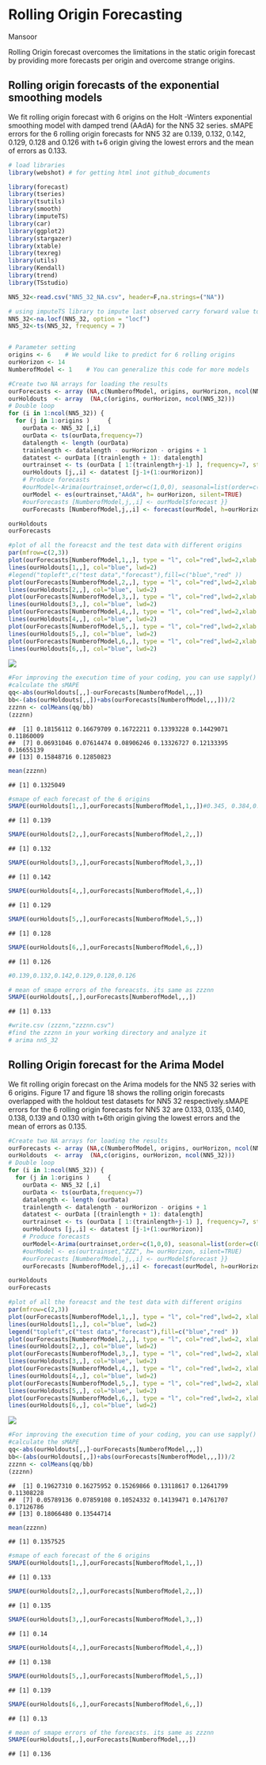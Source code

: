 Rolling Origin Forecasting
================
Mansoor

Rolling Origin forecast overcomes the limitations in the static origin forecast by providing more forecasts per origin and overcome strange origins.

Rolling origin forecasts of the exponential smoothing models
------------------------------------------------------------

We fit rolling origin forecast with 6 origins on the Holt -Winters exponential smoothing model with damped trend (AAdA) for the NN5 32 series. sMAPE errors for the 6 rolling origin forecasts for NN5 32 are 0.139, 0.132, 0.142, 0.129, 0.128 and 0.126 with t+6 origin giving the lowest errors and the mean of errors as 0.133.

``` r
# load libraries
library(webshot) # for getting html inot github_documents

library(forecast)
library(tseries)
library(tsutils)
library(smooth)
library(imputeTS)
library(car)
library(ggplot2)
library(stargazer)
library(xtable)
library(texreg)
library(utils)
library(Kendall)
library(trend)
library(TSstudio)

NN5_32<-read.csv("NN5_32_NA.csv", header=F,na.strings=("NA"))  

# using imputeTS library to impute last observed carry forward value to replace NA
NN5_32<-na.locf(NN5_32, option = "locf")
NN5_32<-ts(NN5_32, frequency = 7)


# Parameter setting
origins <- 6    # We would like to predict for 6 rolling origins
ourHorizon <- 14
NumberofModel <- 1    # You can generalize this code for more models

#Create two NA arrays for loading the results
ourForecasts <- array (NA,c(NumberofModel, origins, ourHorizon, ncol(NN5_32)))
ourHoldouts  <- array  (NA,c(origins, ourHorizon, ncol(NN5_32)))
# Double loop
for (i in 1:ncol(NN5_32)) {
  for (j in 1:origins )     {
    ourData <- NN5_32 [,i]
    ourData <- ts(ourData,frequency=7)
    datalength <- length (ourData)
    trainlength <- datalength - ourHorizon - origins + 1
    datatest <- ourData [(trainlength + 1): datalength]
    ourtrainset <- ts (ourData [ 1:(trainlength+j-1) ], frequency=7, start=start(ourData))
    ourHoldouts [j,,i] <- datatest [j-1+(1:ourHorizon)]
    # Produce forecasts
    #ourModel<-Arima(ourtrainset,order=c(1,0,0), seasonal=list(order=c(0,1,2)))
    ourModel <- es(ourtrainset,"AAdA", h= ourHorizon, silent=TRUE)
    #ourForecasts [NumberofModel,j,,i] <- ourModel$forecast }}
    ourForecasts [NumberofModel,j,,i] <- forecast(ourModel, h=ourHorizon)$mean }}

ourHoldouts
ourForecasts
```

``` r
#plot of all the foreacst and the test data with different origins
par(mfrow=c(2,3))
plot(ourForecasts[NumberofModel,1,,], type = "l", col="red",lwd=2,xlab = "Time in days")
lines(ourHoldouts[1,,], col="blue", lwd=2)
#legend("topleft",c("test data","forecast"),fill=c("blue","red" ))
plot(ourForecasts[NumberofModel,2,,], type = "l", col="red",lwd=2,xlab = "Time in days")
lines(ourHoldouts[2,,], col="blue", lwd=2)
plot(ourForecasts[NumberofModel,3,,], type = "l", col="red",lwd=2,xlab = "Time in days")
lines(ourHoldouts[3,,], col="blue", lwd=2)
plot(ourForecasts[NumberofModel,4,,], type = "l", col="red",lwd=2,xlab = "Time in days")
lines(ourHoldouts[4,,], col="blue", lwd=2)
plot(ourForecasts[NumberofModel,5,,], type = "l", col="red",lwd=2,xlab = "Time in days")
lines(ourHoldouts[5,,], col="blue", lwd=2)
plot(ourForecasts[NumberofModel,6,,], type = "l", col="red",lwd=2,xlab = "Time in days")
lines(ourHoldouts[6,,], col="blue", lwd=2)
```

![](Rolling_origin_forecasting_files/figure-markdown_github/unnamed-chunk-2-1.png)

``` r
#For improving the execution time of your coding, you can use sapply() function in R
#calculate the sMAPE
qq<-abs(ourHoldouts[,,]-ourForecasts[NumberofModel,,,])
bb<-(abs(ourHoldouts[,,])+abs(ourForecasts[NumberofModel,,,]))/2
zzznn <- colMeans(qq/bb)
(zzznn)
```

    ##  [1] 0.18156112 0.16679709 0.16722211 0.13393228 0.14429071 0.11860009
    ##  [7] 0.06931046 0.07614474 0.08906246 0.13326727 0.12133395 0.16655139
    ## [13] 0.15848716 0.12850823

``` r
mean(zzznn)
```

    ## [1] 0.1325049

``` r
#smape of each forecast of the 6 origins
SMAPE(ourHoldouts[1,,],ourForecasts[NumberofModel,1,,])#0.345, 0.384,0.388, 0.358, 0.418, 0.405
```

    ## [1] 0.139

``` r
SMAPE(ourHoldouts[2,,],ourForecasts[NumberofModel,2,,])
```

    ## [1] 0.132

``` r
SMAPE(ourHoldouts[3,,],ourForecasts[NumberofModel,3,,])
```

    ## [1] 0.142

``` r
SMAPE(ourHoldouts[4,,],ourForecasts[NumberofModel,4,,])
```

    ## [1] 0.129

``` r
SMAPE(ourHoldouts[5,,],ourForecasts[NumberofModel,5,,])
```

    ## [1] 0.128

``` r
SMAPE(ourHoldouts[6,,],ourForecasts[NumberofModel,6,,])
```

    ## [1] 0.126

``` r
#0.139,0.132,0.142,0.129,0.128,0.126
```

``` r
# mean of smape errors of the foreacsts. its same as zzznn
SMAPE(ourHoldouts[,,],ourForecasts[NumberofModel,,,])
```

    ## [1] 0.133

``` r
#write.csv (zzznn,"zzznn.csv")
#find the zzznn in your working directory and analyze it
# arima nn5_32
```

Rolling Origin forecast for the Arima Model
-------------------------------------------

We fit rolling origin forecast on the Arima models for the NN5 32 series with 6 origins. Figure 17 and figure 18 shows the rolling origin forecasts overlapped with the holdout test datasets for NN5 32 respectively.sMAPE errors for the 6 rolling origin forecasts for NN5 32 are 0.133, 0.135, 0.140, 0.138, 0.139 and 0.130 with t+6th origin giving the lowest errors and the mean of errors as 0.135.

``` r
#Create two NA arrays for loading the results
ourForecasts <- array (NA,c(NumberofModel, origins, ourHorizon, ncol(NN5_32)))
ourHoldouts  <- array  (NA,c(origins, ourHorizon, ncol(NN5_32)))
# Double loop
for (i in 1:ncol(NN5_32)) {
  for (j in 1:origins )     {
    ourData <- NN5_32 [,i]
    ourData <- ts(ourData,frequency=7)
    datalength <- length (ourData)
    trainlength <- datalength - ourHorizon - origins + 1
    datatest <- ourData [(trainlength + 1): datalength]
    ourtrainset <- ts (ourData [ 1:(trainlength+j-1) ], frequency=7, start=start(ourData))
    ourHoldouts [j,,i] <- datatest [j-1+(1:ourHorizon)]
    # Produce forecasts
    ourModel<-Arima(ourtrainset,order=c(1,0,0), seasonal=list(order=c(0,1,2)))
    #ourModel <- es(ourtrainset,"ZZZ", h= ourHorizon, silent=TRUE)
    #ourForecasts [NumberofModel,j,,i] <- ourModel$forecast }}
    ourForecasts [NumberofModel,j,,i] <- forecast(ourModel, h=ourHorizon)$mean }}

ourHoldouts
ourForecasts
```

``` r
#plot of all the foreacst and the test data with different origins
par(mfrow=c(2,3))
plot(ourForecasts[NumberofModel,1,,], type = "l", col="red",lwd=2, xlab = "Time in days")
lines(ourHoldouts[1,,], col="blue", lwd=2)
legend("topleft",c("test data","forecast"),fill=c("blue","red" ))
plot(ourForecasts[NumberofModel,2,,], type = "l", col="red",lwd=2, xlab = "Time in days")
lines(ourHoldouts[2,,], col="blue", lwd=2)
plot(ourForecasts[NumberofModel,3,,], type = "l", col="red",lwd=2, xlab = "Time in days")
lines(ourHoldouts[3,,], col="blue", lwd=2)
plot(ourForecasts[NumberofModel,4,,], type = "l", col="red",lwd=2, xlab = "Time in days")
lines(ourHoldouts[4,,], col="blue", lwd=2)
plot(ourForecasts[NumberofModel,5,,], type = "l", col="red",lwd=2, xlab = "Time in days")
lines(ourHoldouts[5,,], col="blue", lwd=2)
plot(ourForecasts[NumberofModel,6,,], type = "l", col="red",lwd=2, xlab = "Time in days")
lines(ourHoldouts[6,,], col="blue", lwd=2)
```

![](Rolling_origin_forecasting_files/figure-markdown_github/unnamed-chunk-6-1.png)

``` r
#For improving the execution time of your coding, you can use sapply() function in R
#calculate the sMAPE
qq<-abs(ourHoldouts[,,]-ourForecasts[NumberofModel,,,])
bb<-(abs(ourHoldouts[,,])+abs(ourForecasts[NumberofModel,,,]))/2
zzznn <- colMeans(qq/bb)
(zzznn)
```

    ##  [1] 0.19627310 0.16275952 0.15269866 0.13118617 0.12641799 0.11308228
    ##  [7] 0.05789136 0.07859108 0.10524332 0.14139471 0.14761707 0.17126786
    ## [13] 0.18066480 0.13544714

``` r
mean(zzznn)
```

    ## [1] 0.1357525

``` r
#smape of each forecast of the 6 origins
SMAPE(ourHoldouts[1,,],ourForecasts[NumberofModel,1,,])
```

    ## [1] 0.133

``` r
SMAPE(ourHoldouts[2,,],ourForecasts[NumberofModel,2,,])
```

    ## [1] 0.135

``` r
SMAPE(ourHoldouts[3,,],ourForecasts[NumberofModel,3,,])
```

    ## [1] 0.14

``` r
SMAPE(ourHoldouts[4,,],ourForecasts[NumberofModel,4,,])
```

    ## [1] 0.138

``` r
SMAPE(ourHoldouts[5,,],ourForecasts[NumberofModel,5,,])
```

    ## [1] 0.139

``` r
SMAPE(ourHoldouts[6,,],ourForecasts[NumberofModel,6,,])
```

    ## [1] 0.13

``` r
# mean of smape errors of the foreacsts. its same as zzznn
SMAPE(ourHoldouts[,,],ourForecasts[NumberofModel,,,])
```

    ## [1] 0.136
